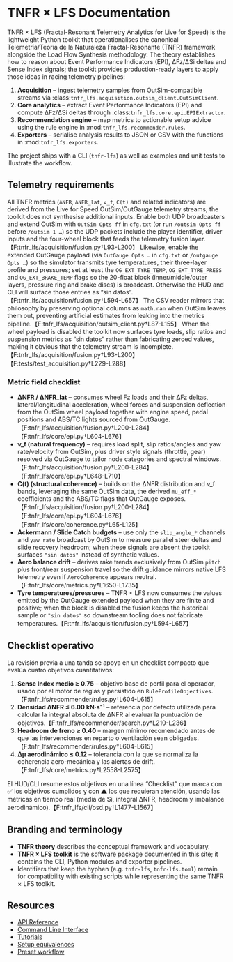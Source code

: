 # TNFR × LFS Documentation

TNFR × LFS (Fractal-Resonant Telemetry Analytics for Live for Speed) is
the lightweight Python toolkit that operationalises the canonical
Telemetría/Teoría de la Naturaleza Fractal-Resonante (TNFR) framework
alongside the Load Flow Synthesis methodology. The theory establishes
how to reason about Event Performance Indicators (EPI), ΔFz/ΔSi deltas
and Sense Index signals; the toolkit provides production-ready layers to
apply those ideas in racing telemetry pipelines:

1. **Acquisition** – ingest telemetry samples from OutSim-compatible
   streams via :class:`tnfr_lfs.acquisition.outsim_client.OutSimClient`.
2. **Core analytics** – extract Event Performance Indicators (EPI) and
   compute ΔFz/ΔSi deltas through :class:`tnfr_lfs.core.epi.EPIExtractor`.
3. **Recommendation engine** – map metrics to actionable setup advice
   using the rule engine in :mod:`tnfr_lfs.recommender.rules`.
4. **Exporters** – serialise analysis results to JSON or CSV with the
   functions in :mod:`tnfr_lfs.exporters`.

The project ships with a CLI (`tnfr-lfs`) as well as examples and unit
tests to illustrate the workflow.

## Telemetry requirements

All TNFR metrics (`ΔNFR`, `ΔNFR_lat`, `ν_f`, `C(t)` and related
indicators) are derived from the Live for Speed OutSim/OutGauge telemetry
streams; the toolkit does not synthesise additional inputs. Enable both
UDP broadcasters and extend OutSim with `OutSim Opts ff` in `cfg.txt`
(or run `/outsim Opts ff` before `/outsim 1 …`) so the UDP packets
include the player identifier, driver inputs and the four-wheel block
that feeds the telemetry fusion layer.【F:tnfr_lfs/acquisition/fusion.py†L93-L200】
Likewise, enable the extended OutGauge payload (via `OutGauge Opts …` in
`cfg.txt` or `/outgauge Opts …`) so the simulator transmits tyre
temperatures, their three-layer profile and pressures; set at least the
`OG_EXT_TYRE_TEMP`, `OG_EXT_TYRE_PRESS` and `OG_EXT_BRAKE_TEMP` flags so the
20-float block (inner/middle/outer layers, pressure ring and brake discs)
is broadcast. Otherwise the HUD and CLI will surface those entries as “sin
datos”.【F:tnfr_lfs/acquisition/fusion.py†L594-L657】
The CSV reader mirrors that philosophy by preserving optional columns as
`math.nan` when OutSim leaves them out, preventing artificial estimates
from leaking into the metrics pipeline.【F:tnfr_lfs/acquisition/outsim_client.py†L87-L155】
When the wheel payload is disabled the toolkit now surfaces tyre loads,
slip ratios and suspension metrics as “sin datos” rather than
fabricating zeroed values, making it obvious that the telemetry stream
is incomplete.【F:tnfr_lfs/acquisition/fusion.py†L93-L200】【F:tests/test_acquisition.py†L229-L288】

### Metric field checklist

- **ΔNFR / ΔNFR_lat** – consumes wheel Fz loads and their ΔFz deltas, lateral/longitudinal
  acceleration, wheel forces and suspension deflection from the OutSim
  wheel payload together with engine speed, pedal positions and ABS/TC
  lights sourced from OutGauge.【F:tnfr_lfs/acquisition/fusion.py†L200-L284】【F:tnfr_lfs/core/epi.py†L604-L676】
- **ν_f (natural frequency)** – requires load split, slip ratios/angles
  and yaw rate/velocity from OutSim, plus driver style signals (throttle,
  gear) resolved via OutGauge to tailor node categories and spectral
  windows.【F:tnfr_lfs/acquisition/fusion.py†L200-L284】【F:tnfr_lfs/core/epi.py†L648-L710】
- **C(t) (structural coherence)** – builds on the ΔNFR distribution and
  ν_f bands, leveraging the same OutSim data, the derived `mu_eff_*`
  coefficients and the ABS/TC flags that OutGauge exposes.【F:tnfr_lfs/acquisition/fusion.py†L200-L284】【F:tnfr_lfs/core/epi.py†L604-L676】【F:tnfr_lfs/core/coherence.py†L65-L125】
- **Ackermann / Slide Catch budgets** – use only the `slip_angle_*`
  channels and `yaw_rate` broadcast by OutSim to measure parallel steer
  deltas and slide recovery headroom; when these signals are absent the
  toolkit surfaces `"sin datos"` instead of synthetic values.
- **Aero balance drift** – derives rake trends exclusively from OutSim
  `pitch` plus front/rear suspension travel so the drift guidance mirrors
  native LFS telemetry even if `AeroCoherence` appears neutral.【F:tnfr_lfs/core/metrics.py†L1650-L1735】
- **Tyre temperatures/pressures** – TNFR × LFS now consumes the values
  emitted by the OutGauge extended payload when they are finite and
  positive; when the block is disabled the fusion keeps the historical
  sample or `"sin datos"` so downstream tooling does not fabricate
  temperatures.【F:tnfr_lfs/acquisition/fusion.py†L594-L657】

## Checklist operativo

La revisión previa a una tanda se apoya en un checklist compacto que
evalúa cuatro objetivos cuantitativos:

1. **Sense Index medio ≥ 0.75** – objetivo base de perfil para el
   operador, usado por el motor de reglas y persistido en
   `RuleProfileObjectives`.【F:tnfr_lfs/recommender/rules.py†L604-L615】
2. **Densidad ΔNFR ≤ 6.00 kN·s⁻¹** – referencia por defecto utilizada
   para calcular la integral absoluta de ΔNFR al evaluar la puntuación
   de objetivos.【F:tnfr_lfs/recommender/search.py†L210-L236】
3. **Headroom de freno ≥ 0.40** – margen mínimo recomendado antes de que
   las intervenciones en reparto o ventilación sean obligadas.【F:tnfr_lfs/recommender/rules.py†L604-L615】
4. **Δμ aerodinámico ≤ 0.12** – tolerancia con la que se normaliza la
   coherencia aero-mecánica y las alertas de drift.【F:tnfr_lfs/core/metrics.py†L2558-L2575】

El HUD/CLI resume estos objetivos en una línea “Checklist” que marca con
✅ los objetivos cumplidos y con ⚠️ los que requieran atención, usando
las métricas en tiempo real (media de Si, integral ΔNFR, headroom y
imbalance aerodinámico).【F:tnfr_lfs/cli/osd.py†L1477-L1567】

## Branding and terminology

- **TNFR theory** describes the conceptual framework and vocabulary.
- **TNFR × LFS toolkit** is the software package documented in this
  site; it contains the CLI, Python modules and exporter pipelines.
- Identifiers that keep the hyphen (e.g. `tnfr-lfs`, `tnfr-lfs.toml`)
  remain for compatibility with existing scripts while representing the
  same TNFR × LFS toolkit.

## Resources

- [API Reference](api_reference.md)
- [Command Line Interface](cli.md)
- [Tutorials](tutorials.md)
- [Setup equivalences](setup_equivalences.md)
- [Preset workflow](presets.md)
